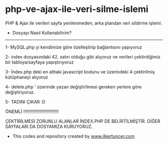 # php-ve-ajax-ile-veri-silme-islemi
PHP &amp; Ajax ile verileri sayfa yenilenmeden, arka plandan veri sildirme işlemi.



* Dosyayı Nasıl Kullanabilirim?

*** 
1- MySQL.php yi kendimize göre özelleştirip bağlantısını yapıyoruz

2- index dosyasındaki 42. satırı olduğu gibi alıyoruz ve verileri çektirdiğimiz bir tabloya/sayfaya
yapıştırıyoruz

3- İndex.php deki en alttaki javascript kodunu ve üzerindeki 4 çektirilmiş kütüphaneyi alıyoruz

4- delete.php ' üzerinde yazan değiştirilmesi gereken yerlere göre değiştiriyoruz.

5- TADINI ÇIKAR :D

ÖNEMLİ !!!!!!!!!!!!!!!!!!!!!!!!!!!!

ÇEKTİRİLMESİ ZORUNLU ALANLAR İNDEX.PHP DE BELİRTİLMİŞTİR. DİĞER SAYFALARI DA DOSYAMIZA KURUYORUZ.

* This codes and repository created by www.ilkertuncer.com
